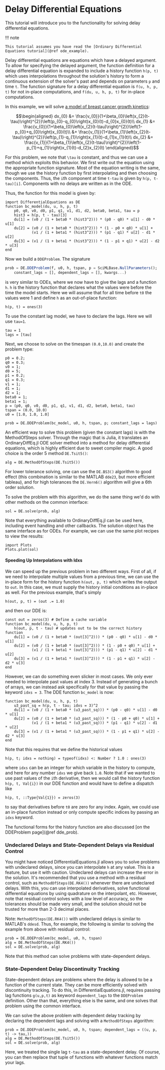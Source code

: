 # Delay Differential Equations

This tutorial will introduce you to the functionality for solving delay differential
equations.

!!! note
    
    This tutorial assumes you have read the [Ordinary Differential Equations tutorial](@ref ode_example).

Delay differential equations are equations which have a delayed argument. To allow
for specifying the delayed argument, the function definition for a delay differential
equation is expanded to include a history function `h(p, t)` which uses interpolations
throughout the solution's history to form a continuous extension of the solver's
past and depends on parameters `p` and time `t`. The function signature for a delay
differential equation is `f(u, h, p, t)` for not in-place computations, and
`f(du, u, h, p, t)` for in-place computations.

In this example, we will solve [a model of breast cancer growth kinetics](https://idp.nature.com/authorize?response_type=cookie&client_id=grover&redirect_uri=https%3A%2F%2Fwww.nature.com%2Farticles%2Fsrep02473):

```math
\begin{aligned}
dx_{0} &= \frac{v_{0}}{1+\beta_{0}\left(x_{2}(t-\tau)\right)^{2}}\left(p_{0}-q_{0}\right)x_{0}(t)-d_{0}x_{0}(t)\\
dx_{1} &= \frac{v_{0}}{1+\beta_{0}\left(x_{2}(t-\tau)\right)^{2}}\left(1-p_{0}+q_{0}\right)x_{0}(t)\\
       &+ \frac{v_{1}}{1+\beta_{1}\left(x_{2}(t-\tau)\right)^{2}}\left(p_{1}-q_{1}\right)x_{1}(t)-d_{1}x_{1}(t)\\
dx_{2} &= \frac{v_{1}}{1+\beta_{1}\left(x_{2}(t-\tau)\right)^{2}}\left(1-p_{1}+q_{1}\right)x_{1}(t)-d_{2}x_{2}(t)
\end{aligned}
```

For this problem, we note that ``\tau`` is constant, and thus we can use a method
which exploits this behavior. We first write out the equation using the appropriate
function signature. Most of the equation writing is the same, though we use the
history function by first interpolating and then choosing the components. Thus,
the `i`th component at time `t-tau` is given by `h(p, t-tau)[i]`. Components with
no delays are written as in the ODE.

Thus, the function for this model is given by:

```@example dde
import DifferentialEquations as DE
function bc_model(du, u, h, p, t)
    p0, q0, v0, d0, p1, q1, v1, d1, d2, beta0, beta1, tau = p
    hist3 = h(p, t - tau)[3]
    du[1] = (v0 / (1 + beta0 * (hist3^2))) * (p0 - q0) * u[1] - d0 * u[1]
    du[2] = (v0 / (1 + beta0 * (hist3^2))) * (1 - p0 + q0) * u[1] +
            (v1 / (1 + beta1 * (hist3^2))) * (p1 - q1) * u[2] - d1 * u[2]
    du[3] = (v1 / (1 + beta1 * (hist3^2))) * (1 - p1 + q1) * u[2] - d2 * u[3]
end
```

Now we build a `DDEProblem`. The signature

```julia
prob = DE.DDEProblem(f, u0, h, tspan, p = SciMLBase.NullParameters();
    constant_lags = [], dependent_lags = [], kwargs...)
```

is very similar to ODEs, where we now have to give the lags and a function `h`.
`h` is the history function that declares what the values were before the time
the model starts. Here we will assume that for all time before `t0` the values were 1
and define `h` as an out-of-place function:

```@example dde
h(p, t) = ones(3)
```

To use the constant lag model, we have to declare the lags. Here we will use `tau=1`.

```@example dde
tau = 1
lags = [tau]
```

Next, we choose to solve on the timespan `(0.0,10.0)` and create the problem type:

```@example dde
p0 = 0.2;
q0 = 0.3;
v0 = 1;
d0 = 5;
p1 = 0.2;
q1 = 0.3;
v1 = 1;
d1 = 1;
d2 = 1;
beta0 = 1;
beta1 = 1;
p = (p0, q0, v0, d0, p1, q1, v1, d1, d2, beta0, beta1, tau)
tspan = (0.0, 10.0)
u0 = [1.0, 1.0, 1.0]

prob = DE.DDEProblem(bc_model, u0, h, tspan, p; constant_lags = lags)
```

An efficient way to solve this problem (given the constant lags) is with the
MethodOfSteps solver. Through the magic that is Julia, it translates an OrdinaryDiffEq.jl
ODE solver method into a method for delay differential equations, which is highly
efficient due to sweet compiler magic. A good choice is the order 5 method `DE.Tsit5()`:

```@example dde
alg = DE.MethodOfSteps(DE.Tsit5())
```

For lower tolerance solving, one can use the `DE.BS3()` algorithm to good
effect (this combination is similar to the MATLAB `dde23`, but more efficient
tableau), and for high tolerances the `DE.Vern6()` algorithm will give a 6th order
solution.

To solve the problem with this algorithm, we do the same thing we'd do with other
methods on the common interface:

```@example dde
sol = DE.solve(prob, alg)
```

Note that everything available to OrdinaryDiffEq.jl can be used here, including
event handling and other callbacks. The solution object has the same interface
as for ODEs. For example, we can use the same plot recipes to view the results:

```@example dde
import Plots
Plots.plot(sol)
```

#### Speeding Up Interpolations with Idxs

We can speed up the previous problem in two different ways. First of all, if we
need to interpolate multiple values from a previous time, we can use the in-place
form for the history function `h(out, p, t)` which writes the output to `out`. In this
case, we must supply the history initial conditions as in-place as well. For the
previous example, that's simply

```@example dde
h(out, p, t) = (out .= 1.0)
```

and then our DDE is:

```@example dde
const out = zeros(3) # Define a cache variable
function bc_model(du, u, h, p, t)
    h(out, p, t - tau) # updates out to be the correct history function
    du[1] = (v0 / (1 + beta0 * (out[3]^2))) * (p0 - q0) * u[1] - d0 * u[1]
    du[2] = (v0 / (1 + beta0 * (out[3]^2))) * (1 - p0 + q0) * u[1] +
            (v1 / (1 + beta1 * (out[3]^2))) * (p1 - q1) * u[2] - d1 * u[2]
    du[3] = (v1 / (1 + beta1 * (out[3]^2))) * (1 - p1 + q1) * u[2] - d2 * u[3]
end
```

However, we can do something even slicker in most cases. We only ever needed to
interpolate past values at index 3. Instead of generating a bunch of arrays,
we can instead ask specifically for that value by passing the keyword `idxs = 3`.
The DDE function `bc_model` is now:

```@example dde
function bc_model(du, u, h, p, t)
    u3_past_sq = h(p, t - tau; idxs = 3)^2
    du[1] = (v0 / (1 + beta0 * (u3_past_sq))) * (p0 - q0) * u[1] - d0 * u[1]
    du[2] = (v0 / (1 + beta0 * (u3_past_sq))) * (1 - p0 + q0) * u[1] +
            (v1 / (1 + beta1 * (u3_past_sq))) * (p1 - q1) * u[2] - d1 * u[2]
    du[3] = (v1 / (1 + beta1 * (u3_past_sq))) * (1 - p1 + q1) * u[2] - d2 * u[3]
end
```

Note that this requires that we define the historical values

```@example dde
h(p, t; idxs = nothing) = typeof(idxs) <: Number ? 1.0 : ones(3)
```

where `idxs` can be an integer for which variable in the history to compute,
and here for any number `idxs` we give back `1.0`. Note that if we wanted to use
past values of the `i`th derivative, then we would call the history function
`h(p, t, Val{i})` in our DDE function and would have to define a dispatch like

```@example dde
h(p, t, ::Type{Val{1}}) = zeros(3)
```

to say that derivatives before `t0` are zero for any index. Again, we could
use an in-place function instead or only compute specific indices by passing
an `idxs` keyword.

The functional forms for the history function are also discussed
[on the DDEProblem page](@ref dde_prob).

### Undeclared Delays and State-Dependent Delays via Residual Control

You might have noticed DifferentialEquations.jl allows you to solve problems
with undeclared delays, since you can interpolate `h` at any value. This is
a feature, but use it with caution. Undeclared delays can increase the error
in the solution. It's recommended that you use a method with a residual control,
such as `MethodOfSteps(DE.RK4())` whenever there are undeclared delays. With this,
you can use interpolated derivatives, solve functional differential equations
by using quadrature on the interpolant, etc. However, note that residual control
solves with a low level of accuracy, so the tolerances should be made very small,
and the solution should not be trusted for more than 2-3 decimal places.

Note: `MethodOfSteps(DE.RK4())` with undeclared delays is similar to MATLAB's
`ddesd`. Thus, for example, the following is similar to solving the example
from above with residual control:

```@example dde
prob = DE.DDEProblem(bc_model, u0, h, tspan)
alg = DE.MethodOfSteps(DE.RK4())
sol = DE.solve(prob, alg)
```

Note that this method can solve problems with state-dependent delays.

### State-Dependent Delay Discontinuity Tracking

State-dependent delays are problems where the delay is allowed to be a function
of the current state. They can be more efficiently solved with discontinuity
tracking. To do this, in DifferentialEquations.jl, requires passing lag functions
`g(u,p,t)` as keyword `dependent_lags` to the `DDEProblem` definition. Other than
that, everything else is the same, and one solves that problem using the common
interface.

We can solve the above problem with dependent delay tracking by declaring the
dependent lags and solving with a `MethodOfSteps` algorithm:

```@example dde
prob = DE.DDEProblem(bc_model, u0, h, tspan; dependent_lags = ((u, p, t) -> tau,))
alg = DE.MethodOfSteps(DE.Tsit5())
sol = DE.solve(prob, alg)
```

Here, we treated the single lag `t-tau` as a state-dependent delay. Of course, you
can then replace that tuple of functions with whatever functions match your lags.
